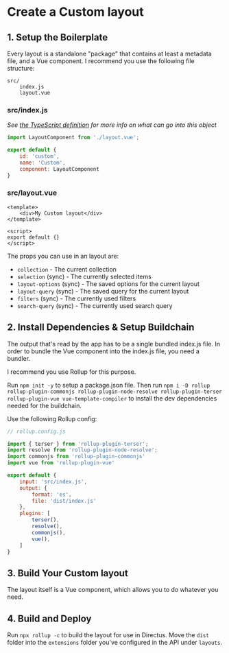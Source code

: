 # Create a Custom layout

## 1. Setup the Boilerplate

Every layout is a standalone "package" that contains at least a metadata file, and a Vue component. I recommend you use the following file structure:

```
src/
	index.js
	layout.vue
```

### src/index.js

_See [the TypeScript definition](https://github.com/directus/next/blob/20355fee5eba514dd75565f60269311187010c66/app/src/layouts/types.ts#L4-L9) for more info on what can go into this object_

```js
import LayoutComponent from './layout.vue';

export default {
    id: 'custom',
    name: 'Custom',
	component: LayoutComponent
}
```

### src/layout.vue

```vue
<template>
    <div>My Custom layout</div>
</template>

<script>
export default {}
</script>
```

The props you can use in an layout are:

* `collection` - The current collection
* `selection` (sync) - The currently selected items
* `layout-options` (sync) - The saved options for the current layout
* `layout-query` (sync) - The saved query for the current layout
* `filters` (sync) - The currently used filters
* `search-query` (sync) - The currently used search query

## 2. Install Dependencies & Setup Buildchain

The output that's read by the app has to be a single bundled index.js file. In order to bundle the Vue component into the index.js file, you need a bundler.

I recommend you use Rollup for this purpose.

Run `npm init -y` to setup a package.json file. Then run `npm i -D rollup rollup-plugin-commonjs rollup-plugin-node-resolve rollup-plugin-terser rollup-plugin-vue vue-template-compiler` to install the dev dependencies needed for the buildchain.

Use the following Rollup config:

```js
// rollup.config.js

import { terser } from 'rollup-plugin-terser';
import resolve from 'rollup-plugin-node-resolve';
import commonjs from 'rollup-plugin-commonjs'
import vue from 'rollup-plugin-vue'

export default {
    input: 'src/index.js',
    output: {
        format: 'es',
        file: 'dist/index.js'
    },
    plugins: [
        terser(),
        resolve(),
        commonjs(),
        vue(),
    ]
}
```

## 3. Build Your Custom layout

The layout itself is a Vue component, which allows you to do whatever you need.

## 4. Build and Deploy

Run `npx rollup -c` to build the layout for use in Directus. Move the `dist` folder into the `extensions` folder you've configured in the API under `layouts`.
